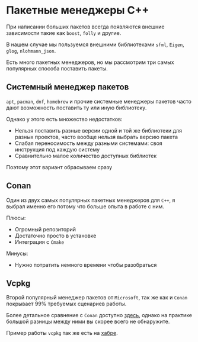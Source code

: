 # Пакетные менеджеры C++
При написании больших пакетов всегда появляются внешние зависимости такие как `boost`, `folly` и другие.

В нашем случае мы пользуемся внешними библиотеками `sfml`, `Eigen`, `glog`, `nlohmann_json`.

Есть много пакетных менеджеров, но мы рассмотрим три самых популярных способа поставить пакеты.

## Системный менеджер пакетов
`apt`, `pacman`, `dnf`, `homebrew` и прочие системные менеджеры пакетов часто дают возможность поставить ту или иную библиотеку.

Однако у этого есть множество недостатков:

* Нельзя поставить разные версии одной и той же библиотеки для разных проектов, часто вообще нельзя выбрать версию пакета
* Слабая переносимость между разными системами: своя инструкция под каждую систему
* Сравнительно малое количество доступных библиотек

Поэтому этот вариант обрасываем сразу

## Conan
Один из двух самых популярных пакетных менеджеров для `C++`, я выбрал именно его потому что больше опыта в работе с ним.

Плюсы:

* Огромный репозиторий
* Достаточно просто в установке
* Интеграция с `Cmake`

Минусы:

* Нужно потратить немного времени чтобы разобраться

## Vcpkg
Второй популярный менеджер пакетов от `Microsoft`, так же как и `Conan` покрывает 99% требуемых сценариев работы.

Более детальное сравнение с `Conan` доступно [здесь](https://github.com/52doho/vcpkg-vs-conan), однако на практике большой разницы между ними вы скорее всего не обнаружите.

Пример работы `vcpkg` так же есть на [хабре](https://habr.com/ru/post/549788/).